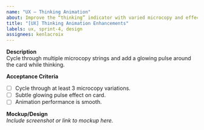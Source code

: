 ```yaml
---
name: "UX – Thinking Animation"
about: Improve the “thinking” indicator with varied microcopy and effects.
title: "[UX] Thinking Animation Enhancements"
labels: ux, sprint-4, design
assignees: kenlacroix
---
```


**Description**  
Cycle through multiple microcopy strings and add a glowing pulse around the card while thinking.

**Acceptance Criteria**  
- [ ] Cycle through at least 3 microcopy variations.  
- [ ] Subtle glowing pulse effect on card.  
- [ ] Animation performance is smooth.

**Mockup/Design**  
_Include screenshot or link to mockup here._
